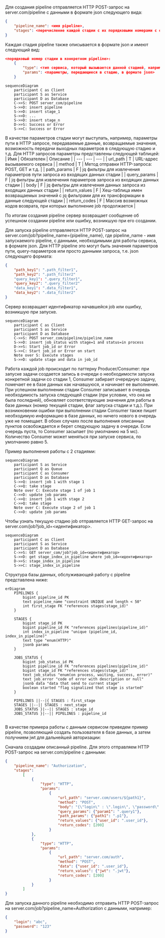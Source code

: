 Для создания pipeline отправляется HTTP POST-запрос на server.com/pipeline с данными в формате json следующего вида:
```json
{
    "pipeline_name": <имя pipeline>,
    "stages": <перечисление каждой стадии с их порядковыми номерами с описанием каждой из них в формате json>
}
```

Каждая стадия pipeline также описывается в формате json и имеют следующий вид:
```json
<порядковый номер стадии в конкретном pipeline>:
    {
        "type": <тип сервиса, который вызывается данной стадией, например, http. Возможные варианты типов описаны ниже>,
        "params": <параметры, передающиеся в стадию, в формате json>
    }
```

```mermaid
sequenceDiagram
    participant C as Client
    participant S as Service
    participant D as Database
    C->>S: POST server_com/pipeline
    S->>D: insert pipeline
    S->>D: insert stage_1
    S->>D: ...
    S->>D: insert stage_n
    D->>S: Success or Error
    S->>C: Success or Error
```

В качестве параметров стадии могут выступать, например, параметры пути в HTTP запросе, передаваемые данные, возвращаемые значения, возможность передачи выходных параметров в следующую стадию и т.д. Для HTTP запросов параметры представлены следующей таблицей:
| Имя | Обязателен | Описание |
| --- | --- | --- |
| url_path | T | URL-адрес вызываемого сервиса |
| method | T | Метод отправки HTTP-запроса: POST, GET и т.д. |
| path_params | F | jq фильтры для извлечения параметров пути запроса из входящих данных стадии |
| query_params | F | jq фильтры для извлечения параметров запроса из входящих данных стадии |
| body | F | jq фильтры для извлечения данных запроса из входящих данных стадии |
| return_values | F | Хеш-таблица имен возвращаемых значений с jq фильтрами для их трансформации в данные следующей стадии |
| return_codes | F | Массив возможных кодов возврата, при которых выполнение job продолжается |

По итогам создания pipeline сервер возвращает сообщение об успешном создании pipeline или ошибку, возникшую при его создании.

Для запуска pipeline отправляется HTTP POST-запрос на server.com/job?pipeline_name={pipeline_name}, где pipeline_name - имя запускаемого pipeline, с данными, необходимыми для работы сервиса, в формате json. Для HTTP pipeline это могут быть значения параметров пути, query-параметров или просто данными запроса, т.е. json следующего формата:
```json
{
    "path_key1": ".path_filter1",
    "path_key2": ".path_filter2"
    "query_key1": ".query_filter1",
    "query_key2": ".query_filter2"
    "data_key1": ".data_filter1",
    "data_key2": ".data_filter2"
}
```

Сервер возвращает идентификатор начавшейся job или ошибку, возникшую при запуске.

```mermaid
sequenceDiagram
    participant C as Client
    participant S as Service
    participant D as Database
    C->>S: POST server_com/pipeline/pipeline_name
    S->>D: insert job_status with stage=1 and status=in process
    D->>S: Start job_id or Error
    S->>C: Start job_id or Error on start
    Note over S: Execute stages
    S->>D: update stage and data in job_id
```

Работа каждой job происходит по паттерну Producer/Consumer: при запуске задачи создается запись в очереди о необходимости запуска конкретной задачи со стадии 1, Consumer забирает очередную задачу, помечает ее в базе данных как начавшуюся, и начинает ее выполнение. При успешном выполнении стадии Consumer записывает в очередь необходимость запуска следующей стадии (при условии, что она не была последней), обновляет соответствующие значения для работы в базе данных (номер текущей стадии, флаг запуска стадии и т.д.). При возникновении ошибки при выполнении стадии Consumer также пишет необходимую информацию в базе данных, но ничего нового в очередь уже не помещает. В обоих случаях после выполнения описанных пунктов освобождается и берет следующую задачу в очереди. Если очередь пуста, то Consumer засыпает (по умолчанию на 5 мс). Количество Consumer может меняться при запуске сервиса, по умолчанию равно 5.

Пример выполнения работы с 2 стадиями:

```mermaid
sequenceDiagram
    participant S as Service
    participant Q as Queue
    participant C as Consumer
    participant D as Database
    S->>Q: insert job 1 with stage 1
    C->>Q: take stage
    Note over C: Execute stage 1 of job 1
    C->>D: update job params
    C->>Q: insert job 1 with stage 2
    C->>Q: take stage
    Note over C: Execute stage 2 of job 1
    C->>D: update job params
```

Чтобы узнать текущую стадию job отправляется HTTP GET-запрос на server.com/job?job_id=<идентификатор>.

```mermaid
sequenceDiagram
    participant C as Client
    participant S as Service
    participant D as Database
    C->>S: GET server_com/job?job_id=<идентификатор>
    S->>D: get stage_index_in_pipeline where job_id=<идентификатор>
    D->>S: stage_index_in_pipeline
    S->>C: stage_index_in_pipeline
```

Структура базы данных, обслуживающей работу с pipeline представлена ниже:

```mermaid
erDiagram
    PIPELINES {
        bigint pipeline_id PK
        text pipeline_name "constraint UNIQUE and length < 50"
        int first_stage FK "references stages(stage_id)"
    }
    
    STAGES {
        bigint stage_id PK
        bigint pipeline_id FK "references pipelines(pipeline_id)"
        int index_in_pipeline "unique (pipeline_id, index_in_pipeline)"
        text type "enum(HTTP)"
        jsonb params 
    }

    JOBS_STATUS {
        bigint job_status_id PK
        bigint pipeline_id FK "references pipelines(pipeline_id)"
        bigint stage_id FK "references stages(stage_id)"
        text job_status "enum(on process, waiting, success, error)"
        text job_error "code of error with description or null"
        jsonb data "data that send to current stage"
        boolean started "flag signalized that stage is started"
    }

    PIPELINES ||--|{ STAGES : first_stage
    STAGES ||--|| STAGES : next_stage
    JOBS_STATUS }|--|| STAGES : stage_id
    JOBS_STATUS }|--|| PIPELINES : pipeline_id
    
```
В качестве примера работы с данным сервисом приведем пример pipeline, позволяющий создать пользователя в базе данных, а затем получнием jwt для дальнейшей авторизации:

Сначала создадим описанный pipeline. Для этого отправляем HTTP POST-запрос на server.com/pipeline с данными:
```json
{
    "pipeline_name": "Authorization",
    "stages": 
        [
            {
                "type": "HTTP",
                "params": 
                    {
                        "url_path": "server.com/users/${path1}",
                        "method": "POST",
                        "body": "{\"login\" : \".login\", \"password\": \".password\"}",
                        "query_params": {"param1": ".query1"},
                        "path_params": {"path1": ".p1"},
                        "return_values": {"user_id": ".user_id"},
                        "return_codes": [200]
                    }
            },
            {
                "type": "HTTP",
                "params": 
                    {
                        "url_path": "server.com/auth",
                        "method": "POST",
                        "data": {"user_id": ".user_id"},
                        "return_values": {"jwt": ".jwt"},
                        "return_codes": [200]
                    }
            }
        ]
}
```

Для запуска данного pipeline необходимо отправить HTTP POST-запрос на server.com/job?pipeline_name=Authorization с данными, например:
```json
{
    "login": "abc",
    "password": "123"
}
```